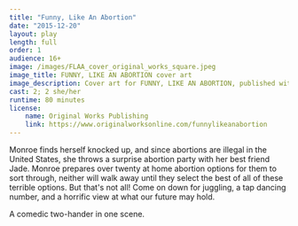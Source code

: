 ```yaml
---
title: "Funny, Like An Abortion"
date: "2015-12-20"
layout: play
length: full
order: 1
audience: 16+
image: /images/FLAA_cover_original_works_square.jpeg
image_title: FUNNY, LIKE AN ABORTION cover art
image_description: Cover art for FUNNY, LIKE AN ABORTION, published with Original Works Publishing
cast: 2; 2 she/her
runtime: 80 minutes
license:
    name: Original Works Publishing
    link: https://www.originalworksonline.com/funnylikeanabortion
---
```


Monroe finds herself knocked up, and since abortions are illegal in the United States, she throws a surprise abortion party with her best friend Jade. Monroe prepares over twenty at home abortion options for them to sort through, neither will walk away until they select the best of all of these terrible options. But that's not all! Come on down for juggling, a tap dancing number, and a horrific view at what our future may hold.

A comedic two-hander in one scene.
